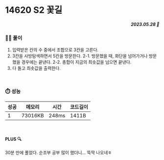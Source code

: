 # 14620 S2 꽃길
##### <p align="right"> 2023.05.28 📆 </p> 

 
### 👩‍🏫 풀이
1. 입력받은 칸의 수 중에서 조합으로 3칸을 고른다.
2. 3칸을 사방탐색하면서 5칸을 방문한다.
2-1. 방문했을 때, 화단을 넘어가거나 방문했을 경우에는 끝낸다.
2-2. 총합이 지금의 최솟값을 넘으면 끝낸다.
3. 다 돌고 최솟값을 출력한다.

<br>

### ⏱️ 성능
<!-- 테이블 -->
성공 |메모리 | 시간 | 코드길이
---|---|---|---|
1|73016KB|248ms|1411B

<br>

#### PLUS 🔍
30분 만에 풀었다.
순조부 공부 많이 했더니... 뚝딱 나오네ㅎ
